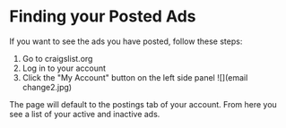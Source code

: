 # Finding your Posted Ads
If you want to see the ads you have posted, follow these steps:
1. Go to craigslist.org
2. Log in to your account
3. Click the "My Account" button on the left side panel
![](email change2.jpg)

The page will default to the postings tab of your account. From here you see a list of your active and inactive ads.
